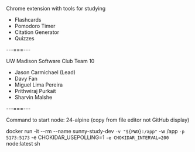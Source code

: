 Chrome extension with tools for studying
- Flashcards
- Pomodoro Timer
- Citation Generator
- Quizzes

---===---

UW Madison Software Club Team 10
- Jason Carmichael (Lead)
- Davy Fan
- Miguel Lima Pereira 
- Prithwiraj Purkait
- Sharvin Malshe

---===---

Command to start node: 24-alpine (copy from file editor not GitHub display)

docker run -it --rm --name sunny-study-dev `
  -v "${PWD}:/app" `
  -w /app `
  -p 5173:5173 `
  -e CHOKIDAR_USEPOLLING=1 `
  -e CHOKIDAR_INTERVAL=200 `
  node:latest sh